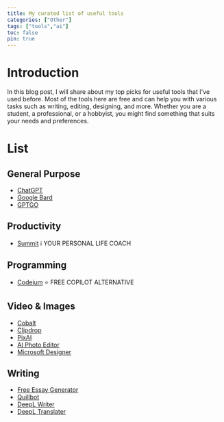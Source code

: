 ```yaml
---
title: My curated list of useful tools
categories: ["Other"]
tags: ["tools","ai"]
toc: false
pin: true
---
```


# Introduction

In this blog post, I will share about my top picks for useful tools that I've used before. Most of the tools here are free and can help you with various tasks such as writing, editing, designing, and more. Whether you are a student, a professional, or a hobbyist, you might find something that suits your needs and preferences.

# List

## General Purpose

- [ChatGPT](https://chat.openai.com)
- [Google Bard](https://bard.google.com)
- [GPTGO](https://gptgo.ai)

## Productivity

- [Summit](https://summit.im) ℹ️ YOUR PERSONAL LIFE COACH

## Programming

- [Codeium](https://codeium.com) ⭐ FREE COPILOT ALTERNATIVE

## Video & Images

- [Cobalt](https://cobalt.tools)
- [Clipdrop](https://clipdrop.co)
- [PixAI](https://pixai.art)
- [AI Photo Editor](https://photoeditor.ai)
- [Microsoft Designer](https://designer.microsoft.com)

## Writing

- [Free Essay Generator](https://academichelp.net/free-essay-generator)
- [Quillbot](https://quillbot.com)
- [DeepL Writer](https://deepl.com/writer)
- [DeepL Translater](https://deepl.com/translator)